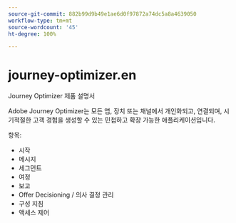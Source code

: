 ```yaml
---
source-git-commit: 882b99d9b49e1ae6d0f97872a74dc5a8a4639050
workflow-type: tm+mt
source-wordcount: '45'
ht-degree: 100%

---
```

# journey-optimizer.en

Journey Optimizer 제품 설명서

Adobe Journey Optimizer는 모든 앱, 장치 또는 채널에서 개인화되고, 연결되며, 시기적절한 고객 경험을 생성할 수 있는 
민첩하고 확장 가능한 애플리케이션입니다.

항목:

* 시작
* 메시지
* 세그먼트
* 여정
* 보고
* Offer Decisioning / 의사 결정 관리
* 구성 지침
* 액세스 제어

